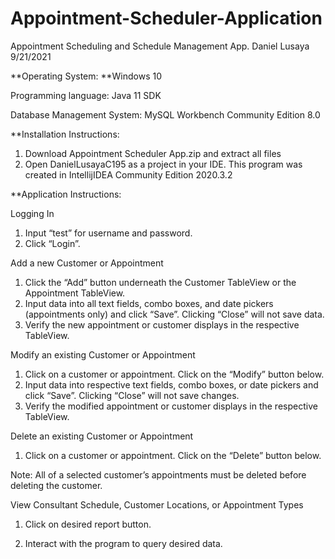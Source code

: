 # Appointment-Scheduler-Application
Appointment Scheduling and Schedule Management App. Daniel Lusaya 9/21/2021

**Operating System:
**Windows 10

Programming language:
Java 11 SDK

Database Management System:
MySQL Workbench Community Edition 8.0


**Installation Instructions: 
1. Download Appointment Scheduler App.zip and extract all files
2. Open DanielLusayaC195 as a project in your IDE. This program was created in IntellijIDEA Community Edition 2020.3.2



**Application Instructions:

Logging In
1.	Input “test” for username and password.
2.	Click “Login”. 

Add a new Customer or Appointment
1.	Click the “Add” button underneath the Customer TableView or the Appointment TableView.
2.	Input data into all text fields, combo boxes, and date pickers (appointments only) and click “Save”. Clicking “Close” will not save data.
3.	Verify the new appointment or customer displays in the respective TableView.
 
Modify an existing Customer or Appointment
1.	Click on a customer or appointment. Click on the “Modify” button below.
2.	Input data into respective text fields, combo boxes, or date pickers and click “Save”. Clicking “Close” will not save changes.
3.	Verify the modified appointment or customer displays in the respective TableView.
 
Delete an existing Customer or Appointment
1.	Click on a customer or appointment. Click on the “Delete” button below.
 
 
Note: All of a selected customer’s appointments must be deleted before deleting the customer.

View Consultant Schedule, Customer Locations, or Appointment Types
1.	Click on desired report button.
 
2.	Interact with the program to query desired data.

